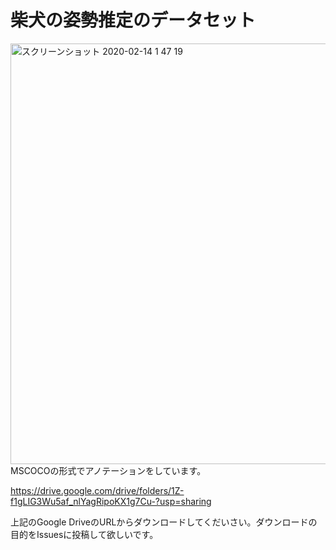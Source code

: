 # 柴犬の姿勢推定のデータセット
<img width="673" alt="スクリーンショット 2020-02-14 1 47 19" src="https://user-images.githubusercontent.com/54575368/94964736-307f8080-0535-11eb-8d45-cfc759bf609c.png">
MSCOCOの形式でアノテーションをしています。  

https://drive.google.com/drive/folders/1Z-f1gLIG3Wu5af_nlYagRipoKX1g7Cu-?usp=sharing

上記のGoogle DriveのURLからダウンロードしてくだいさい。ダウンロードの目的をIssuesに投稿して欲しいです。
